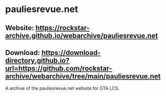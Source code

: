 # pauliesrevue.net

## Website: https://rockstar-archive.github.io/webarchive/pauliesrevue.net

## Download: https://download-directory.github.io?url=https://github.com/rockstar-archive/webarchive/tree/main/pauliesrevue.net
A archive of the pauliesrevue.net website for GTA LCS.

